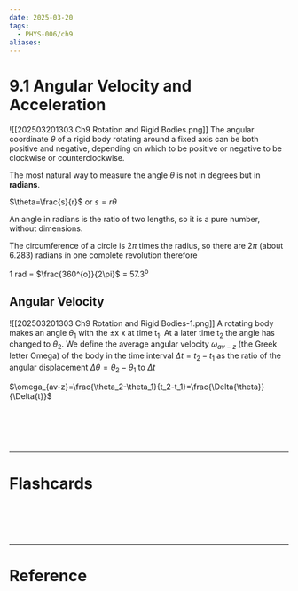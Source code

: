 ```yaml
---
date: 2025-03-20
tags:
  - PHYS-006/ch9
aliases:
---
```

# 9.1 Angular Velocity and Acceleration
![[202503201303 Ch9 Rotation and Rigid Bodies.png]]
The angular coordinate $\theta$ of a rigid body rotating around a fixed axis can be both positive and negative, depending on which to be positive or negative to be clockwise or counterclockwise.

The most natural way to measure the angle $\theta$ is not in degrees but in **radians**.

$\theta=\frac{s}{r}$ or $s=r\theta$

An angle in radians is the ratio of two lengths, so it is a pure number, without dimensions.

The circumference of a circle is 2$\pi$ times the radius, so there are 2$\pi$ (about 6.283) radians in one complete revolution therefore

1 rad = $\frac{360^{o}}{2\pi}$ = 57.3<sup>o</sup> 

## Angular Velocity
![[202503201303 Ch9 Rotation and Rigid Bodies-1.png]]
A rotating body makes an angle $\theta_1$ with the $\pm$x x at time t<sub>1</sub>. At a later time t<sub>2</sub> the angle has changed to $\theta_2$. We define the average angular velocity $\omega_{av-z}$ (the Greek letter Omega) of the body in the time interval $\Delta{t}=t_2-t_1$ as the ratio of the angular displacement $\Delta{\theta}=\theta_2-\theta_1$ to $\Delta{t}$

$\omega_{av-z}=\frac{\theta_2-\theta_1}{t_2-t_1}=\frac{\Delta{\theta}}{\Delta{t}}$



# ‌
---
# Flashcards


# ‌
---
# Reference

